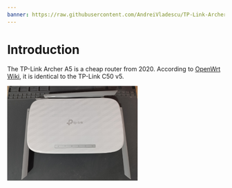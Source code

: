 ```yaml
---
banner: https://raw.githubusercontent.com/AndreiVladescu/TP-Link-Archer-A5-Analysis/refs/heads/main/images/banner.jpeg
---
```


<link rel="shortcut icon" type="image/x-icon" href="icon.ico">


# Introduction
The TP-Link Archer A5 is a cheap router from 2020. According to [OpenWrt Wiki](https://openwrt.org/toh/tp-link/archer_a5_v5), it is identical to the TP-Link C50 v5.

<img src="https://raw.githubusercontent.com/AndreiVladescu/TP-Link-Archer-A5-Analysis/refs/heads/main/images/case.jpeg" width="60%">